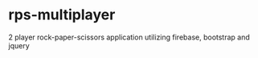 # rps-multiplayer
2 player rock-paper-scissors application utilizing firebase, bootstrap and jquery
